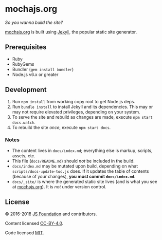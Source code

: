 # mochajs.org

*So you wanna build the site?*

[mochajs.org](https://mochajs.org) is built using [Jekyll](http://jekyllrb.com), the popular static site generator.

## Prerequisites

- Ruby
- RubyGems
- Bundler (`gem install bundler`)
- Node.js v6.x or greater

## Development

1. Run `npm install` from working copy root to get Node.js deps.
1. Run `bundle install` to install Jekyll and its dependencies.  This may or may not require elevated privileges, depending on your system.
1. To serve the site and rebuild as changes are made, execute `npm start docs.watch`.
1. To rebuild the site *once*, execute `npm start docs`.

### Notes

- The content lives in `docs/index.md`; everything else is markup, scripts, assets, etc.
- This file (`docs/README.md`) should *not* be included in the build.
- `docs/index.md` may be mutated upon build, depending on what `scripts/docs-update-toc.js` does.  If it updates the table of contents (because of your changes), **you must commit `docs/index.md`**.
- `docs/_site/` is where the generated static site lives (and is what you see at [mochajs.org](https://mochajs.org)).  It is *not* under version control.

## License

:copyright: 2016-2018 [JS Foundation](https://js.foundation) and contributors.

Content licensed [CC-BY-4.0](https://raw.githubusercontent.com/mochajs/mocha/master/docs/LICENSE-CC-BY-4.0).

Code licensed [MIT](https://raw.githubusercontent.com/mochajs/mocha/master/LICENSE-MIT).
